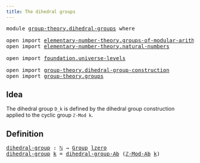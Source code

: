 ```yaml
---
title: The dihedral groups
---
```


<pre class="Agda"><a id="45" class="Keyword">module</a> <a id="52" href="group-theory.dihedral-groups.html" class="Module">group-theory.dihedral-groups</a> <a id="81" class="Keyword">where</a>

<a id="88" class="Keyword">open</a> <a id="93" class="Keyword">import</a> <a id="100" href="elementary-number-theory.groups-of-modular-arithmetic.html" class="Module">elementary-number-theory.groups-of-modular-arithmetic</a>
<a id="154" class="Keyword">open</a> <a id="159" class="Keyword">import</a> <a id="166" href="elementary-number-theory.natural-numbers.html" class="Module">elementary-number-theory.natural-numbers</a>

<a id="208" class="Keyword">open</a> <a id="213" class="Keyword">import</a> <a id="220" href="foundation.universe-levels.html" class="Module">foundation.universe-levels</a>

<a id="248" class="Keyword">open</a> <a id="253" class="Keyword">import</a> <a id="260" href="group-theory.dihedral-group-construction.html" class="Module">group-theory.dihedral-group-construction</a>
<a id="301" class="Keyword">open</a> <a id="306" class="Keyword">import</a> <a id="313" href="group-theory.groups.html" class="Module">group-theory.groups</a>
</pre>
## Idea

The dihedral group `D_k` is defined by the dihedral group construction applied to the cyclic group `ℤ-Mod k`.

## Definition

<pre class="Agda"><a id="dihedral-group"></a><a id="481" href="group-theory.dihedral-groups.html#481" class="Function">dihedral-group</a> <a id="496" class="Symbol">:</a> <a id="498" href="elementary-number-theory.natural-numbers.html#1530" class="Datatype">ℕ</a> <a id="500" class="Symbol">→</a> <a id="502" href="group-theory.groups.html#2481" class="Function">Group</a> <a id="508" href="Agda.Primitive.html#764" class="Primitive">lzero</a>
<a id="514" href="group-theory.dihedral-groups.html#481" class="Function">dihedral-group</a> <a id="529" href="group-theory.dihedral-groups.html#529" class="Bound">k</a> <a id="531" class="Symbol">=</a> <a id="533" href="group-theory.dihedral-group-construction.html#5214" class="Function">dihedral-group-Ab</a> <a id="551" class="Symbol">(</a><a id="552" href="elementary-number-theory.groups-of-modular-arithmetic.html#1524" class="Function">ℤ-Mod-Ab</a> <a id="561" href="group-theory.dihedral-groups.html#529" class="Bound">k</a><a id="562" class="Symbol">)</a>
</pre>